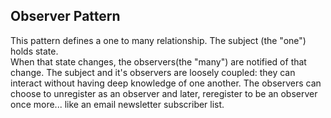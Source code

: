 ## Observer Pattern

This pattern defines a one to many relationship.  The subject (the "one") holds state.  
When that state changes, the observers(the "many") are notified of that change.
The subject and it's observers are loosely coupled: they can interact without having deep knowledge of one another.
The observers can choose to unregister as an observer and later, reregister to be an observer once more... like an
email newsletter subscriber list.


